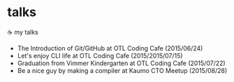 # talks

:coffee: my talks

- The Introduction of Git/GitHub at OTL Coding Cafe (2015/06/24)
- Let's enjoy CLI life at OTL Coding Cafe (2015/2015/07/15)
- Graduation from Vimmer Kindergarten at OTL Coding Cafe (2015/07/22)
- Be a nice guy by making a compiler at Kaumo CTO Meetup (2015/08/28)
